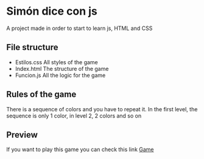 # Simón dice con js
A project made in order to start to learn js, HTML and CSS

## File structure
- Estilos.css All styles of the game
- Index.html The structure of the game
- Funcion.js All the logic for the game

## Rules of the game
There is a sequence of colors and you have to repeat it. In the first level, the sequence is only 1 color, in level 2, 2 colors and so on

## Preview
If you want to play this game you can check this link [Game](https://rogeliosamuel621.github.io/Juego-Simon-dice-con-JS/index.html)
